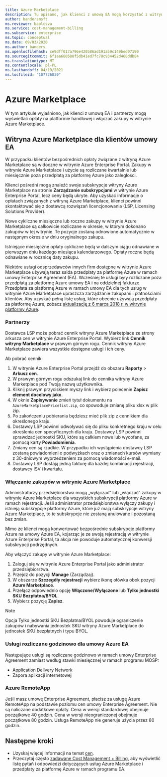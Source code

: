 ```yaml
---
title: Azure Marketplace
description: Tu opisano, jak klienci z umową EA mogą korzystać z witryny Azure Marketplace.
author: bandersmsft
ms.reviewer: baolcsva
ms.service: cost-management-billing
ms.subservice: enterprise
ms.topic: conceptual
ms.date: 09/03/2020
ms.author: banders
ms.openlocfilehash: ce9dff017a796e420586ad191a59c149bed07190
ms.sourcegitcommit: 6f1aa680588f5db41ed7fc78c934452d468ddb84
ms.translationtype: MT
ms.contentlocale: pl-PL
ms.lasthandoff: 04/19/2021
ms.locfileid: "107726830"
---
```

# <a name="azure-marketplace"></a>Azure Marketplace

W tym artykule wyjaśniono, jak klienci z umową EA i partnerzy mogą wyświetlać opłaty na platformie handlowej i włączać zakupy w witrynie Azure Marketplace.

## <a name="azure-marketplace-for-ea-customers"></a>Witryna Azure Marketplace dla klientów umowy EA

W przypadku klientów bezpośrednich opłaty związane z witryną Azure Marketplace są widoczne w witrynie Azure Enterprise Portal. Zakupy w witrynie Azure Marketplace i użycie są rozliczane kwartalnie lub miesięcznie poza przedpłatą za platformę Azure jako zaległości.

Klienci pośredni mogą znaleźć swoje subskrypcje witryny Azure Marketplace na stronie **Zarządzanie subskrypcjami** w witrynie Azure Enterprise Portal, lecz ceny będą ukryte. Aby uzyskać informacje o opłatach związanych z witryną Azure Marketplace, klienci powinni skontaktować się z dostawcą rozwiązań licencjonowania (LSP, Licensing Solutions Provider).

Nowe cykliczne miesięczne lub roczne zakupy w witrynie Azure Marketplace są całkowicie rozliczane w okresie, w którym dokonano zakupów w tej witrynie. Te pozycje zostaną odnowione automatycznie w następnym okresie w dniu oryginalnego zakupu.

Istniejące miesięczne opłaty cykliczne będą w dalszym ciągu odnawiane w pierwszym dniu każdego miesiąca kalendarzowego. Opłaty roczne będą odnawiane w rocznicę daty zakupu.

Niektóre usługi odsprzedawców innych firm dostępne w witrynie Azure Marketplace używają teraz salda przedpłaty za platformę Azure w ramach umowy Enterprise Agreement (EA). Wcześniej te usługi były rozliczane poza przedpłatą za platformę Azure umowy EA i na oddzielnej fakturze. Przedpłata za platformę Azure w ramach umowy EA dla tych usług w witrynie Azure Marketplace upraszcza zarządzanie zakupami i płatnościami klientów. Aby uzyskać pełną listę usług, które obecnie używają przedpłaty za platformę Azure, zobacz [aktualizację z 6 marca 2018 r. w witrynie platformy Azure](https://azure.microsoft.com/updates/azure-marketplace-third-party-reseller-services-now-use-azure-monetary-commitment/).

### <a name="partners"></a>Partnerzy

Dostawca LSP może pobrać cennik witryny Azure Marketplace ze strony arkusza cen w witrynie Azure Enterprise Portal. Wybierz link **Cennik witryny Marketplace** w prawym górnym rogu. Cennik witryny Azure Marketplace zawiera wszystkie dostępne usługi i ich ceny.

Ab pobrać cennik:

1. W witrynie Azure Enterprise Portal przejdź do obszaru **Raporty** > **Arkusz cen**.
1. W prawym górnym rogu odszukaj link do cennika witryny Azure Marketplace pod Twoją nazwą użytkownika.
1. Kliknij prawym przyciskiem myszy link i wybierz polecenie **Zapisz element docelowy jako**.
1. W oknie **Zapisywanie** zmień tytuł dokumentu na `AzureMarketplacePricelist.zip`, co spowoduje zmianę pliku xlsx w plik zip.
1. Po zakończeniu pobierania będziesz mieć plik zip z cennikiem dla określonego kraju.
1. Dostawcy LSP powinni odwoływać się do pliku konkretnego kraju w celu określenia cen specyficznych dla kraju. Dostawcy LSP powinni sprawdzać jednostki SKU, które są całkiem nowe lub wycofane, za pomocą karty **Powiadomienia**.
1. Zmiany cen są rzadkie. W przypadku ich wystąpienia dostawcy LSP zostaną powiadomieni o podwyżkach oraz o zmianach kursów wymiany z 30-dniowym wyprzedzeniem za pomocą wiadomości e-mail.
1. Dostawcy LSP dostają jedną fakturę dla każdej kombinacji rejestracji, dostawcy ISV i kwartału.

### <a name="enabling-azure-marketplace-purchases"></a>Włączanie zakupów w witrynie Azure Marketplace

Administratorzy przedsiębiorstwa mogą „wyłączać” lub „włączać” zakupy w witrynie Azure Marketplace dla wszystkich subskrypcji platformy Azure w ramach rejestracji. Jeśli administrator przedsiębiorstwa wyłączy zakupy i istnieją subskrypcje platformy Azure, które już mają subskrypcje witryny Azure Marketplace, to te subskrypcje nie zostaną anulowane i pozostaną bez zmian.

Mimo że klienci mogą konwertować bezpośrednie subskrypcje platformy Azure na umowy Azure EA, kojarząc je ze swoją rejestracją w witrynie Azure Enterprise Portal, ta akcja nie powoduje automatycznej konwersji subskrypcji podrzędnych.

Aby włączyć zakupy w witrynie Azure Marketplace:

1. Zaloguj się w witrynie Azure Enterprise Portal jako administrator przedsiębiorstwa.
1. Przejdź do pozycji **Manage** (Zarządzaj).
1. W obszarze **Szczegóły rejestracji** wybierz ikonę ołówka obok pozycji **Azure Marketplace**.
1. Przełącz odpowiednio opcję **Włączone/Wyłączone** lub **Tylko jednostki SKU Bezpłatna/BYOL**.
1. Wybierz pozycję **Zapisz**.

> [!NOTE]
> Opcja Tylko jednostki SKU Bezpłatna/BYOL powoduje ograniczenie zakupów i nabywania jednostek SKU witryny Azure Marketplace do jednostek SKU bezpłatnych i typu BYOL.

### <a name="services-billed-hourly-for-azure-ea"></a>Usługi rozliczane godzinowo dla umowy Azure EA

Następujące usługi są rozliczane godzinowo w ramach umowy Enterprise Agreement zamiast według stawki miesięcznej w ramach programu MOSP:

- Application Delivery Network
- Zapora aplikacji internetowej

### <a name="azure-remoteapp"></a>Azure RemoteApp

Jeśli masz umowę Enterprise Agreement, płacisz za usługę Azure RemoteApp na podstawie poziomu cen umowy Enterprise Agreement. Nie są naliczane dodatkowe opłaty. Cena w wersji standardowej obejmuje początkowe 40 godzin. Cena w wersji nieograniczonej obejmuje początkowe 80 godzin. Usługa RemoteApp nie generuje użycia przez 80 godzin.

## <a name="next-steps"></a>Następne kroki

- Uzyskaj więcej informacji na temat [cen](ea-pricing-overview.md).
- Przeczytaj często [zadawane Cost Management + Billing,](../cost-management-billing-faq.yml) aby wyświetlić listę pytań i odpowiedzi dotyczących usług Azure Marketplace i przedpłaty za platformę Azure w ramach programu EA.